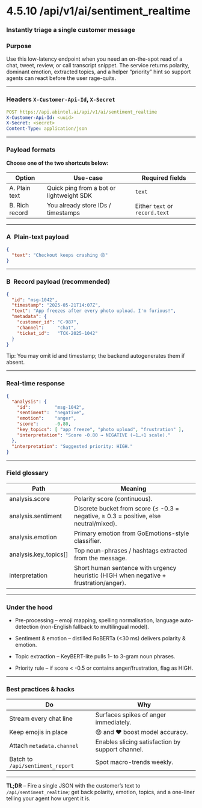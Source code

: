 # 4.5.10 /api/v1/ai/sentiment_realtime

### Instantly triage a single customer message

### Purpose
Use this low-latency endpoint when you need an on-the-spot read of a chat, tweet, review, or call transcript snippet. The service returns polarity, dominant emotion, extracted topics, and a helper “priority” hint so support agents can react before the user rage-quits.

---

### Headers `X-Customer-Api-Id`, `X-Secret`

```yaml
POST https://api.abintel.ai/api/v1/ai/sentiment_realtime
X-Customer-Api-Id: <uuid>  
X-Secret: <secret>  
Content-Type: application/json
```

---

### Payload formats

**Choose one of the two shortcuts below:**

| **Option**     | **Use-case**                             | **Required fields**            |
| -------------- | ---------------------------------------- | ------------------------------ |
| A. Plain text  | Quick ping from a bot or lightweight SDK | `text`                         |
| B. Rich record | You already store IDs / timestamps       | Either `text` or `record.text` |

---

### A Plain-text payload

```json
{
  "text": "Checkout keeps crashing 😡"
}
```

---

### B Record payload (recommended)

```json
{
  "id": "msg-1042",
  "timestamp": "2025-05-21T14:07Z",
  "text": "App freezes after every photo upload. I'm furious!",
  "metadata": {
    "customer_id": "C-987",
    "channel":     "chat",
    "ticket_id":   "TCK-2025-1042"
  }
}
```
Tip: You may omit id and timestamp; the backend autogenerates them if absent.

---

### Real-time response

```json
{
  "analysis": {
    "id":         "msg-1042",
    "sentiment":  "negative",
    "emotion":    "anger",
    "score":      -0.80,
    "key_topics": [ "app freeze", "photo upload", "frustration" ],
    "interpretation": "Score -0.80 → NEGATIVE (−1…+1 scale)."
  },
  "interpretation": "Suggested priority: HIGH."
}
```

---

### Field glossary

| **Path**                | **Meaning**                                                                           |
| ----------------------- | ------------------------------------------------------------------------------------- |
| analysis.score          | Polarity score (continuous).                                                          |
| analysis.sentiment      | Discrete bucket from score (≤ -0.3 = negative, ≥ 0.3 = positive, else neutral/mixed). |
| analysis.emotion        | Primary emotion from GoEmotions-style classifier.                                     |
| analysis.key_topics[]   | Top noun-phrases / hashtags extracted from the message.                               |
| interpretation          | Short human sentence with urgency heuristic (HIGH when negative + frustration/anger). |

---

### Under the hood

* Pre-processing – emoji mapping, spelling normalisation, language auto-detection (non-English fallback to multilingual model).

* Sentiment & emotion – distilled RoBERTa (<30 ms) delivers polarity & emotion.

* Topic extraction – KeyBERT-lite pulls 1– to 3-gram noun phrases.

* Priority rule – if score < -0.5 or contains anger/frustration, flag as HIGH.

---

### Best practices & hacks

| **Do**                           | **Why**                                          |
| -------------------------------- | ------------------------------------------------ |
| Stream every chat line           | Surfaces spikes of anger immediately.            |
| Keep emojis in place             | 😡 and ❤️ boost model accuracy.                 |
| Attach `metadata.channel`        | Enables slicing satisfaction by support channel. |
| Batch to `/api/sentiment_report` | Spot macro-trends weekly.                        |

---

**TL;DR** – Fire a single JSON with the customer’s text to `/api/sentiment_realtime`; get back polarity, emotion, topics, and a one-liner telling your agent how urgent it is.
